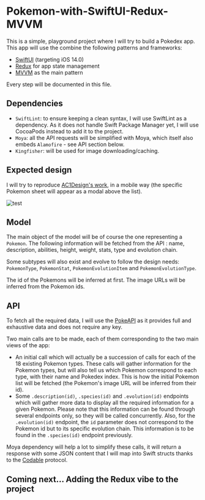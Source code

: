 # Pokemon-with-SwiftUI-Redux-MVVM

This is a simple, playground project where I will try to build a Pokedex app. This app will use the combine the following patterns and frameworks:
- [SwiftUI](https://developer.apple.com/xcode/swiftui/) (targeting iOS 14.0)
- [Redux](https://redux.js.org) for app state management
- [MVVM](https://en.wikipedia.org/wiki/Model%E2%80%93view%E2%80%93viewmodel) as the main pattern

Every step will be documented in this file.

## Dependencies

- `SwiftLint`: to ensure keeping a clean syntax, I will use SwiftLint as a dependency. As it does not handle Swift Package Manager yet, I will use CocoaPods instead to add it to the project.
- `Moya`: all the API requests will be simplified with Moya, which itself also embeds `Alamofire` - see API section below.
- `Kingfisher`: will be used for image downloading/caching.

## Expected design

I will try to reproduce [AC1Design's work](https://dribbble.com/shots/15128634-Pokemon-Pokedex-Website-Redesign-Concept), in a mobile way (the specific Pokemon sheet will appear as a modal above the list).

![test](https://user-images.githubusercontent.com/25252204/168324402-3d39370e-c367-4393-8279-ab9f692bf709.jpg)

## Model

The main object of the model will be of course the one representing a `Pokemon`. The following information will be fetched from the API : name, description, abilities, height, weight, stats, type and evolution chain. 

Some subtypes will also exist and evolve to follow the design needs: `PokemonType`, `PokemonStat`, `PokemonEvolutionItem` and `PokemonEvolutionType`.

The id of the Pokemons will be inferred at first. The image URLs will be inferred from the Pokemon ids.

## API

To fetch all the required data, I will use the [PokeAPI](https://pokeapi.co/docs/v2) as it provides full and exhaustive data and does not require any key.

Two main calls are to be made, each of them corresponding to the two main views of the app:
- An initial call which will actually be a succession of calls for each of the 18 existing Pokemon types. These calls will gather information for the Pokemon types, but will also tell us which Pokemon correspond to each type, with their name and Pokedex index. This is how the initial Pokemon list will be fetched (the Pokemon's image URL will be inferred from their id).
- Some `.description(id)`, `.species(id)` and `.evolution(id)` endpoints which will gather more data to display all the required information for a given Pokemon. Please note that this information can be found through several endpoints only, so they will be called concurrently. Also, for the `.evolution(id)` endpoint, the `id` parameter does not correspond to the Pokemon id but to its specific evolution chain. This information is to be found in the `.species(id)` endpoint previously.

Moya dependency will help a lot to simplify these calls, it will return a response with some JSON content that I will map into Swift structs thanks to the [Codable](https://developer.apple.com/documentation/swift/codable) protocol.

## Coming next... Adding the Redux vibe to the project
